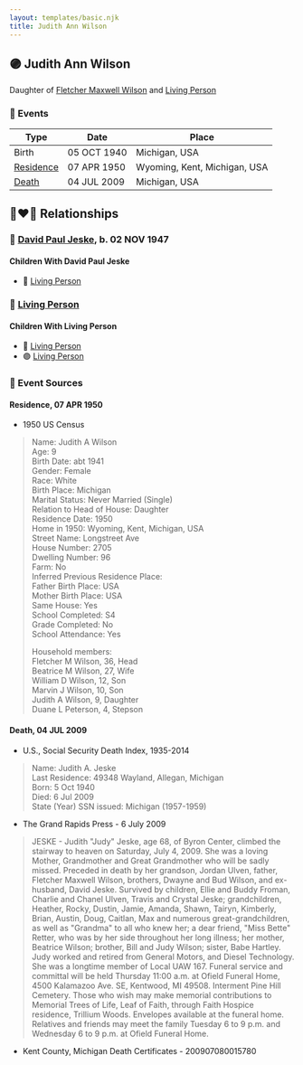 ```yaml
---
layout: templates/basic.njk
title: Judith Ann Wilson
---
```

## 🟣 Judith Ann Wilson

Daughter of [Fletcher Maxwell Wilson](/people/3/32597724) and [Living Person](/people/1/1324224)

### 📆 Events

Type | Date | Place
------ | ------ | ------
Birth | 05 OCT 1940 | Michigan, USA
[Residence](#event-43c99122-a537-4d87-a8b6-e9ccb63a954d) | 07 APR 1950 | Wyoming, Kent, Michigan, USA
[Death](#event-b908ed78-0917-4373-9247-8f3c650cc85f) | 04 JUL 2009 | Michigan, USA

## 👩‍❤️‍👨 Relationships

### 🔵 [David Paul Jeske](/people/1/14618503), b. 02 NOV 1947

#### Children With David Paul Jeske
* 🔵 [Living Person](/people/8/87801312)
### 🔵 [Living Person](/people/6/65851504)

#### Children With Living Person
* 🔵 [Living Person](/people/3/37044048)
* 🟣 [Living Person](/people/3/31410530)
### 📰 Event Sources

#### <a id="event-43c99122-a537-4d87-a8b6-e9ccb63a954d"></a> Residence, 07 APR 1950
* 1950 US Census
>   
  > Name: Judith A Wilson  
  > Age: 9  
  > Birth Date: abt 1941  
  > Gender: Female  
  > Race: White  
  > Birth Place: Michigan  
  > Marital Status: Never Married (Single)  
  > Relation to Head of House: Daughter  
  > Residence Date: 1950  
  > Home in 1950: Wyoming, Kent, Michigan, USA  
  > Street Name: Longstreet Ave  
  > House Number: 2705  
  > Dwelling Number: 96  
  > Farm: No  
  > Inferred Previous Residence Place:   
  > Father Birth Place: USA  
  > Mother Birth Place: USA  
  > Same House: Yes  
  > School Completed: S4  
  > Grade Completed: No  
  > School Attendance: Yes  
  >   
  > Household members:  
  > Fletcher M Wilson, 36, Head  
  > Beatrice M Wilson, 27, Wife  
  > William D Wilson, 12, Son  
  > Marvin J Wilson, 10, Son  
  > Judith A Wilson, 9, Daughter  
  > Duane L Peterson, 4, Stepson  
  >

#### <a id="event-b908ed78-0917-4373-9247-8f3c650cc85f"></a> Death, 04 JUL 2009
* U.S., Social Security Death Index, 1935-2014
>   
  > Name: Judith A. Jeske  
  > Last Residence: 49348  Wayland, Allegan, Michigan  
  > Born: 5 Oct 1940  
  > Died: 6 Jul 2009  
  > State (Year) SSN issued: Michigan (1957-1959)
* The Grand Rapids Press  - 6 July 2009
>   
  > JESKE - Judith "Judy" Jeske, age 68, of Byron Center, climbed the stairway to heaven on Saturday, July 4, 2009. She was a loving Mother, Grandmother and Great Grandmother who will be sadly missed. Preceded in death by her grandson, Jordan Ulven, father, Fletcher Maxwell Wilson, brothers, Dwayne and Bud Wilson, and ex-husband, David Jeske. Survived by children, Ellie and Buddy Froman, Charlie and Chanel Ulven, Travis and Crystal Jeske; grandchildren, Heather, Rocky, Dustin, Jamie, Amanda, Shawn, Tairyn, Kimberly, Brian, Austin, Doug, Caitlan, Max and numerous great-grandchildren, as well as "Grandma" to all who knew her; a dear friend, "Miss Bette" Retter, who was by her side throughout her long illness; her mother, Beatrice Wilson; brother, Bill and Judy Wilson; sister, Babe Hartley. Judy worked and retired from General Motors, and Diesel Technology. She was a longtime member of Local UAW 167. Funeral service and committal will be held Thursday 11:00 a.m. at Ofield Funeral Home, 4500 Kalamazoo Ave. SE, Kentwood, MI 49508. Interment Pine Hill Cemetery. Those who wish may make memorial contributions to Memorial Trees of Life, Leaf of Faith, through Faith Hospice residence, Trillium Woods. Envelopes available at the funeral home. Relatives and friends may meet the family Tuesday 6 to 9 p.m. and Wednesday 6 to 9 p.m. at Ofield Funeral Home.
* Kent County, Michigan Death Certificates  - 200907080015780
